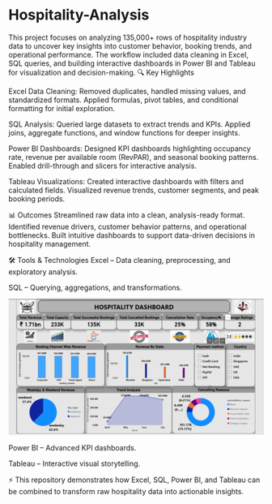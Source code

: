 # Hospitality-Analysis
This project focuses on analyzing 135,000+ rows of hospitality industry data to uncover key insights into customer behavior, booking trends, and operational performance. The workflow included data cleaning in Excel, SQL queries, and building interactive dashboards in Power BI and Tableau for visualization and decision-making.
🔍 Key Highlights

Excel Data Cleaning:
Removed duplicates, handled missing values, and standardized formats.
Applied formulas, pivot tables, and conditional formatting for initial exploration.

SQL Analysis:
Queried large datasets to extract trends and KPIs.
Applied joins, aggregate functions, and window functions for deeper insights.

Power BI Dashboards:
Designed KPI dashboards highlighting occupancy rate, revenue per available room (RevPAR), and seasonal booking patterns.
Enabled drill-through and slicers for interactive analysis.

Tableau Visualizations:
Created interactive dashboards with filters and calculated fields.
Visualized revenue trends, customer segments, and peak booking periods.

📊 Outcomes
Streamlined raw data into a clean, analysis-ready format.
Identified revenue drivers, customer behavior patterns, and operational bottlenecks.
Built intuitive dashboards to support data-driven decisions in hospitality management.

🛠️ Tools & Technologies
Excel – Data cleaning, preprocessing, and exploratory analysis.

SQL – Querying, aggregations, and transformations.

![image alt](https://github.com/MuzammilAzeem/Hospitality-Analysis/blob/8aa13087aeed047412d46c0514da52ac7a92a863/Hospitality%20PowerBI%20scrnshot.png)

Power BI – Advanced KPI dashboards.

Tableau – Interactive visual storytelling.

⚡ This repository demonstrates how Excel, SQL, Power BI, and Tableau can be combined to transform raw hospitality data into actionable insights.
